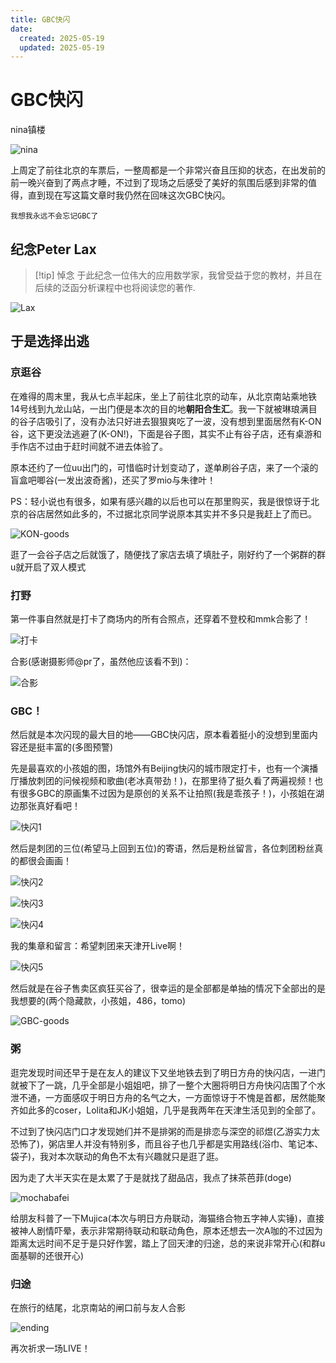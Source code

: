 ```yaml
---
title: GBC快闪
date: 
  created: 2025-05-19 
  updated: 2025-05-19
---
```


# GBC快闪

nina镇楼

![nina](https://cdn.jsdelivr.net/gh/Eurekaimer/MyIMGs@main/img/nina-gbc.jpg)


上周定了前往北京的车票后，一整周都是一个非常兴奋且压抑的状态，在出发前的前一晚兴奋到了两点才睡，不过到了现场之后感受了美好的氛围后感到非常的值得，直到现在写这篇文章时我仍然在回味这次GBC快闪。

`我想我永远不会忘记GBC了`

## 纪念Peter Lax

> [!tip] 悼念
> 于此纪念一位伟大的应用数学家，我曾受益于您的教材，并且在后续的泛函分析课程中也将阅读您的著作.

![Lax](https://cdn.jsdelivr.net/gh/Eurekaimer/MyIMGs@main/img/Peter-Lax.jpg)




## 于是选择出逃

### 京逛谷

在难得的周末里，我从七点半起床，坐上了前往北京的动车，从北京南站乘地铁14号线到九龙山站，一出门便是本次的目的地**朝阳合生汇**。我一下就被琳琅满目的谷子店吸引了，没有办法只好进去狠狠爽吃了一波，没有想到里面居然有K-ON谷，这下更没法逃避了(K-ON!)，下面是谷子图，其实不止有谷子店，还有桌游和手作店不过由于赶时间就不进去体验了。

原本还约了一位uu出门的，可惜临时计划变动了，遂单刷谷子店，来了一个滚的盲盒吧唧谷(一发出波奇酱)，还买了罗mio与朱律叶！


PS：轻小说也有很多，如果有感兴趣的以后也可以在那里购买，我是很惊讶于北京的谷店居然如此多的，不过据北京同学说原本其实并不多只是我赶上了而已。




![KON-goods](https://cdn.jsdelivr.net/gh/Eurekaimer/MyIMGs@main/img/beijing-goods-heshenghui.jpg)

逛了一会谷子店之后就饿了，随便找了家店去填了填肚子，刚好约了一个粥群的群u就开启了双人模式

### 打野

第一件事自然就是打卡了商场内的所有合照点，还穿着不登校和mmk合影了！


![打卡](https://cdn.jsdelivr.net/gh/Eurekaimer/MyIMGs@main/img/gbc-daka.jpg)

合影(感谢摄影师@pr了，虽然他应该看不到)：

![合影](https://cdn.jsdelivr.net/gh/Eurekaimer/MyIMGs@main/img/%E5%90%88%E5%BD%B1mmk.jpg)


### GBC！

然后就是本次闪现的最大目的地——GBC快闪店，原本看着挺小的没想到里面内容还是挺丰富的(多图预警)

先是最喜欢的小孩姐的图，场馆外有Beijing快闪的城市限定打卡，也有一个演播厅播放刺团的问候视频和歌曲(老冰真带劲！)，在那里待了挺久看了两遍视频！也有很多GBC的原画集不过因为是原创的关系不让拍照(我是乖孩子！)，小孩姐在湖边那张真好看吧！

![快闪1](https://cdn.jsdelivr.net/gh/Eurekaimer/MyIMGs@main/img/GBC-%E5%BF%AB%E9%97%AA1.jpg)


然后是刺团的三位(希望马上回到五位)的寄语，然后是粉丝留言，各位刺团粉丝真的都很会画画！


![快闪2](https://cdn.jsdelivr.net/gh/Eurekaimer/MyIMGs@main/img/GBC-%E5%BF%AB%E9%97%AA2.jpg)




![快闪3](https://cdn.jsdelivr.net/gh/Eurekaimer/MyIMGs@main/img/GBC-%E5%BF%AB%E9%97%AA3.jpg)

![快闪4](https://cdn.jsdelivr.net/gh/Eurekaimer/MyIMGs@main/img/GBC-%E5%BF%AB%E9%97%AA4.jpg)

我的集章和留言：希望刺团来天津开Live啊！

![快闪5](https://cdn.jsdelivr.net/gh/Eurekaimer/MyIMGs@main/img/GBC-%E5%BF%AB%E9%97%AA5.jpg)



然后就是在谷子售卖区疯狂买谷了，很幸运的是全部都是单抽的情况下全部出的是我想要的(两个隐藏款，小孩姐，486，tomo)

![GBC-goods](https://cdn.jsdelivr.net/gh/Eurekaimer/MyIMGs@main/img/GBC-Goods.jpg)



### 粥

逛完发现时间还早于是在友人的建议下又坐地铁去到了明日方舟的快闪店，一进门就被下了一跳，几乎全部是小姐姐吧，排了一整个大圈将明日方舟快闪店围了个水泄不通，一方面感叹于明日方舟的名气之大，一方面惊讶于不愧是首都，居然能聚齐如此多的coser，Lolita和JK小姐姐，几乎是我两年在天津生活见到的全部了。

不过到了快闪店门口才发现她们并不是排粥的而是排恋与深空的祁煜(乙游实力太恐怖了)，粥店里人并没有特别多，而且谷子也几乎都是实用路线(浴巾、笔记本、袋子)，我对本次联动的角色不太有兴趣就只是逛了逛。

因为走了大半天实在是太累了于是就找了甜品店，我点了抹茶芭菲(doge)

![mochabafei](https://cdn.jsdelivr.net/gh/Eurekaimer/MyIMGs@main/img/mochabafei-gbc.jpg)


给朋友科普了一下Mujica(本次与明日方舟联动，海猫络合物五字神人实锤)，直接被神人剧情吓晕，表示非常期待联动和联动角色，原本还想去一次A咖的不过因为距离太远时间不足于是只好作罢，踏上了回天津的归途，总的来说非常开心(和群u面基聊的还很开心)

### 归途

在旅行的结尾，北京南站的闸口前与友人合影

![ending](https://cdn.jsdelivr.net/gh/Eurekaimer/MyIMGs@main/img/GBC-With-pr.jpg)


再次祈求一场LIVE！

